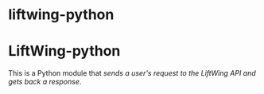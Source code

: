# liftwing-python
<h1>LiftWing-python</h1>

This is a Python module that *sends a user's request to the LiftWing API and gets back a response*.


